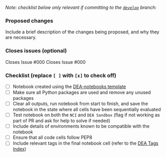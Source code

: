 _Note: checklist below only relevant if committing to the [`develop`](https://github.com/GeoscienceAustralia/dea-notebooks/tree/develop) branch:_

### Proposed changes
Include a brief description of the changes being proposed, and why they are necessary.

### Closes issues (optional)
Closes Issue #000
Closes Issue #000

### Checklist (replace `[ ]` with `[x]` to check off)
- [ ] Notebook created using the [DEA-notebooks template](https://github.com/GeoscienceAustralia/dea-notebooks/tree/develop)
- [ ] Make sure all Python packages are used and remove any unused packages
- [ ] Clear all outputs, run notebook from start to finish, and save the notebook in the state where all cells have been sequentially evaluated
- [ ] Test notebook on both the `NCI` and `DEA Sandbox` (flag if not working as part of PR and ask for help to solve if needed)
- [ ] Include details of environments known to be compatible with the notebook
- [ ] Ensure that all code cells follow PEP8
- [ ] Include relevant tags in the final notebook cell (refer to the [DEA Tags Index](https://docs.dea.ga.gov.au/genindex.html))
